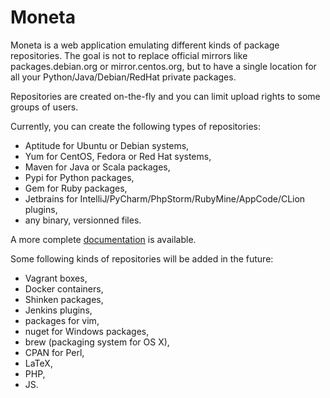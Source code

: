 Moneta
======

Moneta is a web application emulating different kinds of package repositories.
The goal is not to replace official mirrors like packages.debian.org or mirror.centos.org,
but to have a single location for all your Python/Java/Debian/RedHat private packages.

Repositories are created on-the-fly and you can limit upload rights to some groups of users.

Currently, you can create the following types of repositories:

  * Aptitude for Ubuntu or Debian systems,
  * Yum for CentOS, Fedora or Red Hat systems,
  * Maven for Java or Scala packages,
  * Pypi for Python packages,
  * Gem for Ruby packages,
  * Jetbrains for IntelliJ/PyCharm/PhpStorm/RubyMine/AppCode/CLion plugins,
  * any binary, versionned files.

A more complete [documentation](http://moneta.readthedocs.org/en/latest/index.html) is available.

Some following kinds of repositories will be added in the future:

  * Vagrant boxes,
  * Docker containers,
  * Shinken packages,
  * Jenkins plugins,
  * packages for vim,
  * nuget for Windows packages,
  * brew (packaging system for OS X),
  * CPAN for Perl,
  * LaTeX,
  * PHP,
  * JS.
